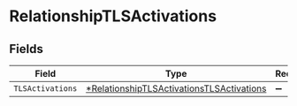 # RelationshipTLSActivations


## Fields

| Field                                                                                                        | Type                                                                                                         | Required                                                                                                     | Description                                                                                                  |
| ------------------------------------------------------------------------------------------------------------ | ------------------------------------------------------------------------------------------------------------ | ------------------------------------------------------------------------------------------------------------ | ------------------------------------------------------------------------------------------------------------ |
| `TLSActivations`                                                                                             | [*RelationshipTLSActivationsTLSActivations](../../models/shared/relationshiptlsactivationstlsactivations.md) | :heavy_minus_sign:                                                                                           | N/A                                                                                                          |